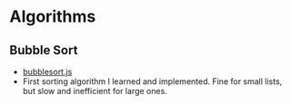 # Algorithms
## Bubble Sort
* [bubblesort.js](../bubblesort.js)
* First sorting algorithm I learned and implemented. Fine for small lists, but slow and inefficient for large ones. 

